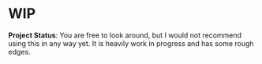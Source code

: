 # WIP

**Project Status**: You are free to look around, but I would not recommend using this in any way yet. It is heavily work in progress and has some rough edges.
